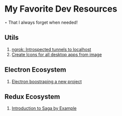# My Favorite Dev Resources
⋆ That I always forget when needed!

## Utils
1. [ngrok: Introspected tunnels to localhost](https://github.com/inconshreveable/ngrok)
2. [Create Icons for all desktop apps from image](https://iconverticons.com/online/)

## Electron Ecosystem
1. [Electron boostraping a new project](https://github.com/electron-userland/electron-forge)

## Redux Ecosystem
1. [Introduction to Saga by Example](https://medium.freecodecamp.org/async-operations-using-redux-saga-2ba02ae077b3)
